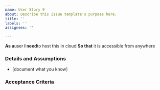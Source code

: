```yaml
---
name: User Story 9
about: Describe this issue template's purpose here.
title: ''
labels: ''
assignees: ''

---
```


**As a**user
 **I need**to host this in cloud
 **So that** it is accessible from anywhere
   
 ### Details and Assumptions
 * [document what you know]
   
 ### Acceptance Criteria
